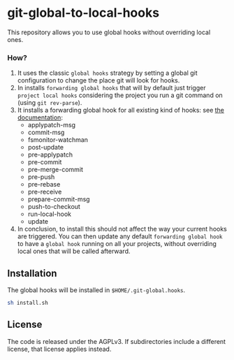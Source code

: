 # git-global-to-local-hooks

This repository allows you to use global hooks without overriding local ones.

### How?

1. It uses the classic `global hooks` strategy by setting a global git configuration to change the place git will look for hooks.
2. In installs `forwarding global hooks` that will by default just trigger `project local hooks` considering the project you run a git command on (using `git rev-parse`).
3. It installs a forwarding global hook for all existing kind of hooks: see [the documentation](https://git-scm.com/docs/githooks):
    - applypatch-msg
    - commit-msg
    - fsmonitor-watchman
    - post-update
    - pre-applypatch
    - pre-commit
    - pre-merge-commit
    - pre-push
    - pre-rebase
    - pre-receive
    - prepare-commit-msg
    - push-to-checkout
    - run-local-hook
    - update
4. In conclusion, to install this should not affect the way your current hooks are triggered. You can then update any default `forwarding global hook` to have a `global hook` running on all your projects, without overriding local ones that will be called afterward.


## Installation

The global hooks will be installed in `$HOME/.git-global.hooks`.

```bash
sh install.sh
```

## License

The code is released under the AGPLv3. 
If subdirectories include a different license, that license applies instead.
